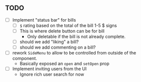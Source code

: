 ## TODO
- [ ] Implement "status bar" for bills
  - [ ] `$` rating based on the total of the bill 1-5 $ signs
  - [ ] This is where delete button can be for bill
    - Only deletable if the bill is not already complete.
  - [ ] should we add "liking" a bill?
  - [ ] should we add commenting on a bill?
- [ ] rework `SideMenu` to allow to be controlled from outside of the component.
  - Basically exposed an `open`  and `setOpen` prop
- [ ] Implement inviting users from the UI
  - Ignore rich user search for now
